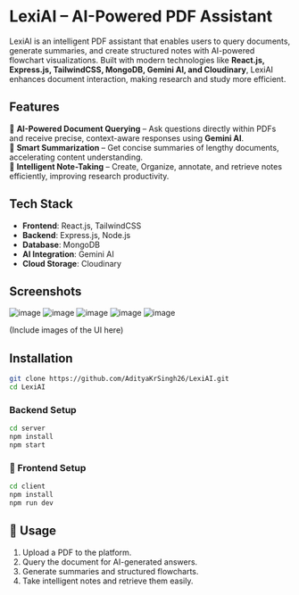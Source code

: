 # LexiAI – AI-Powered PDF Assistant  

LexiAI is an intelligent PDF assistant that enables users to query documents, generate summaries, and create structured notes with AI-powered flowchart visualizations. Built with modern technologies like **React.js, Express.js, TailwindCSS, MongoDB, Gemini AI, and Cloudinary**, LexiAI enhances document interaction, making research and study more efficient.  

## Features  

🔹 **AI-Powered Document Querying** – Ask questions directly within PDFs and receive precise, context-aware responses using **Gemini AI**.  
🔹 **Smart Summarization** – Get concise summaries of lengthy documents, accelerating content understanding.  
🔹 **Intelligent Note-Taking** – Create, Organize, annotate, and retrieve notes efficiently, improving research productivity.  
<!---
🔹 **Flowchart Generation** – Automatically create structured flowcharts for complex topics, enhancing comprehension. 
-->

## Tech Stack  

- **Frontend**: React.js, TailwindCSS  
- **Backend**: Express.js, Node.js  
- **Database**: MongoDB  
- **AI Integration**: Gemini AI  
- **Cloud Storage**: Cloudinary  

## Screenshots  
![image](https://github.com/user-attachments/assets/68dabd76-3487-4663-8c86-725130151ab9)
![image](https://github.com/user-attachments/assets/a2ac34fc-f5bc-4cc9-9efa-98d9b4b254c1)
![image](https://github.com/user-attachments/assets/ccc8a06d-ce13-432a-9912-aa5edc9202d1)
![image](https://github.com/user-attachments/assets/080abdc2-8a9d-4171-ac7d-2a814b5171b9)
![image](https://github.com/user-attachments/assets/c33e7d4f-a4f4-447c-86cf-65195ac99783)




(Include images of the UI here)  

## Installation  

```sh
git clone https://github.com/AdityaKrSingh26/LexiAI.git
cd LexiAI
```

### Backend Setup  

```sh
cd server
npm install
npm start
```

### 🎨 Frontend Setup  

```sh
cd client
npm install
npm run dev
```

## 🎯 Usage  

1. Upload a PDF to the platform.  
2. Query the document for AI-generated answers.  
3. Generate summaries and structured flowcharts.  
4. Take intelligent notes and retrieve them easily.  
